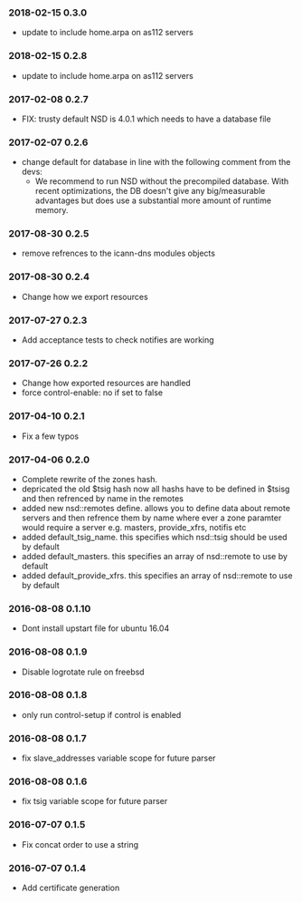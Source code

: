 ### 2018-02-15 0.3.0
* update to include home.arpa on as112 servers

### 2018-02-15 0.2.8
* update to include home.arpa on as112 servers

### 2017-02-08 0.2.7
* FIX: trusty default NSD is 4.0.1 which needs to have a database file

### 2017-02-07 0.2.6
* change default for database in line with the following comment from the devs: 
  * We recommend to run NSD without the precompiled database.  With recent optimizations, the DB doesn't give any big/measurable advantages but does use a substantial more amount of runtime memory.

### 2017-08-30 0.2.5
* remove refrences to the icann-dns modules objects

### 2017-08-30 0.2.4
* Change how we export resources

### 2017-07-27 0.2.3
* Add acceptance tests to check notifies are working

### 2017-07-26 0.2.2
* Change how exported resources are handled
* force control-enable: no if set to false

### 2017-04-10 0.2.1
* Fix a few typos

### 2017-04-06 0.2.0
* Complete rewrite of the zones hash. 
* depricated the old $tsig hash now all hashs have to be defined in $tsisg and then refrenced by name in the remotes
* added new nsd::remotes define.  allows you to define data about remote servers and then refrence them by name where ever a zone paramter would require a server e.g. masters, provide_xfrs, notifis etc
* added default_tsig_name.  this specifies which nsd::tsig should be used by default
* added default_masters.  this specifies an array of nsd::remote to use by default
* added default_provide_xfrs.  this specifies an array of nsd::remote to use by default

### 2016-08-08 0.1.10
* Dont install upstart file for ubuntu 16.04

### 2016-08-08 0.1.9
* Disable logrotate rule on freebsd

### 2016-08-08 0.1.8
* only run control-setup if control is enabled

### 2016-08-08 0.1.7
* fix slave_addresses variable scope for future parser

### 2016-08-08 0.1.6
* fix tsig variable scope for future parser

### 2016-07-07 0.1.5
* Fix concat order to use a string

### 2016-07-07 0.1.4
* Add certificate generation

